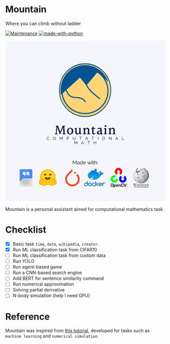 # Mountain
Where you can climb without ladder

[![Maintenance](https://img.shields.io/badge/Maintained%3F-yes-green.svg)](https://github.com/salmanhiro/Mountain/graphs/commit-activity) [![made-with-python](https://img.shields.io/badge/Made%20with-Python-1f425f.svg)](https://www.python.org/)



![Mountain](Mountain.png)

Mountain is a personal assistant aimed for computational mathematics task. 

# Checklist

- [x] Basic task `time`, `date`, `wikipedia`, `creator`. 
- [x] Run ML classification task from CIFAR10
- [ ] Run ML classification task from custom data
- [ ] Run YOLO
- [ ] Run agent-based game
- [ ] Run a CNN-based search engine
- [ ] Add BERT for sentence similarity command
- [ ] Run numerical approximation
- [ ] Solving partial derivative
- [ ] N-body simulation (help I need GPU)

# Reference
Mountain was inspired from [this tutorial](https://medium.com/@randerson112358/build-a-virtual-assistant-using-python-2b0f78e68b94), developed for tasks such as `machine learning` and `numerical simulation`.
